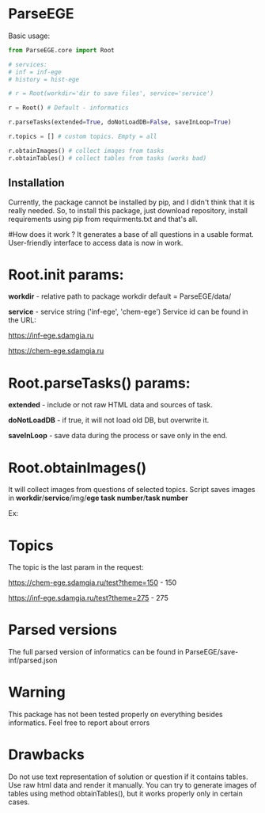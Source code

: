 # ParseEGE

Basic usage:

```python
from ParseEGE.core import Root

# services:
# inf = inf-ege
# history = hist-ege

# r = Root(workdir='dir to save files', service='service')

r = Root() # Default - informatics

r.parseTasks(extended=True, doNotLoadDB=False, saveInLoop=True)

r.topics = [] # custom topics. Empty = all

r.obtainImages() # collect images from tasks
r.obtainTables() # collect tables from tasks (works bad)
```
## Installation

Currently, the package cannot be installed by pip, and I didn't think that it is really needed.
So, to install this package, just download repository, install requirements using pip from requirments.txt and that's all.

#How does it work ?
It generates a base of all questions in a usable format. User-friendly interface to access data is now in work.

# Root.__init__ params:
**workdir** - relative path to package workdir default = ParseEGE/data/

**service** - service string ('inf-ege', 'chem-ege')
Service id can be found in the URL:

https://inf-ege.sdamgia.ru

https://chem-ege.sdamgia.ru


# Root.parseTasks() params:
**extended** - include or not raw HTML data and sources of task.

**doNotLoadDB** - if true, it will not load old DB, but overwrite it.

**saveInLoop** - save data during the process or save only in the end.

# Root.obtainImages()

It will collect images from questions of selected topics. Script saves images in **workdir**/**service**/img/**ege task number**/**task number**

Ex: 

# Topics

The topic is the last param in the request:

https://chem-ege.sdamgia.ru/test?theme=150 - 150

https://inf-ege.sdamgia.ru/test?theme=275 - 275

# Parsed versions

The full parsed version of informatics can be found in ParseEGE/save-inf/parsed.json

# Warning

This package has not been tested properly on everything besides informatics. Feel free to report about errors

# Drawbacks

Do not use text representation of solution or question if it contains tables. Use raw html data and render it manually. You can try to generate images of tables using method obtainTables(), but it works properly only in certain cases. 


